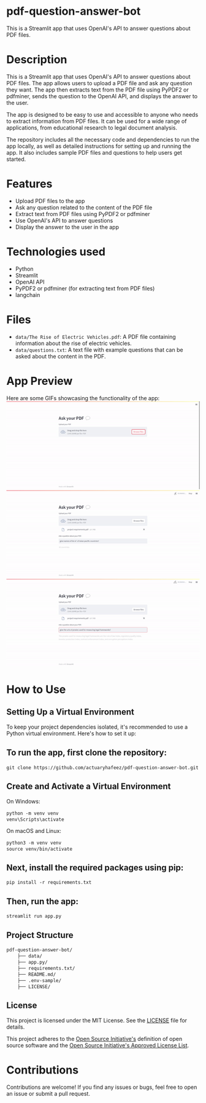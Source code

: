 # pdf-question-answer-bot
This is a Streamlit app that uses OpenAI's API to answer questions about PDF files.

# Description

This is a Streamlit app that uses OpenAI's API to answer questions about PDF files. The app allows users to upload a PDF file and ask any question they want. The app then extracts text from the PDF file using PyPDF2 or pdfminer, sends the question to the OpenAI API, and displays the answer to the user.

The app is designed to be easy to use and accessible to anyone who needs to extract information from PDF files. It can be used for a wide range of applications, from educational research to legal document analysis.

The repository includes all the necessary code and dependencies to run the app locally, as well as detailed instructions for setting up and running the app. It also includes sample PDF files and questions to help users get started.

# Features
* Upload PDF files to the app
* Ask any question related to the content of the PDF file
* Extract text from PDF files using PyPDF2 or pdfminer
* Use OpenAI's API to answer questions
* Display the answer to the user in the app
# Technologies used
* Python
* Streamlit
* OpenAI API
* PyPDF2 or pdfminer (for extracting text from PDF files)
* langchain

# Files

- `data/The Rise of Electric Vehicles.pdf`: A PDF file containing information about the rise of electric vehicles.
- `data/questions.txt`: A text file with example questions that can be asked about the content in the PDF.

# App Preview
Here are some GIFs showcasing the functionality of the app:
![GIF 1](./data/gif1.gif)
![GIF 2](./data/gif2.gif)
![GIF 3](./data/gif3.gif)

# How to Use
## Setting Up a Virtual Environment

To keep your project dependencies isolated, it's recommended to use a Python virtual environment. Here's how to set it up:


## To run the app, first clone the repository:
    git clone https://github.com/actuaryhafeez/pdf-question-answer-bot.git
## Create and Activate a Virtual Environment
On Windows:

    python -m venv venv
    venv\Scripts\activate

On macOS and Linux:

    python3 -m venv venv
    source venv/bin/activate

## Next, install the required packages using pip:
    pip install -r requirements.txt
    
## Then, run the app:
    streamlit run app.py

## Project Structure 

    pdf-question-answer-bot/
        ├── data/
        ├── app.py/
        ├── requirements.txt/
        ├── README.md/
        ├── .env-sample/
        ├── LICENSE/

        

## License

This project is licensed under the MIT License. See the [LICENSE](LICENSE) file for details.

This project adheres to the [Open Source Initiative's](https://opensource.org) definition of open source software and the [Open Source Initiative's Approved License List](https://opensource.org/licenses/alphabetical).

# Contributions
Contributions are welcome! If you find any issues or bugs, feel free to open an issue or submit a pull request.
